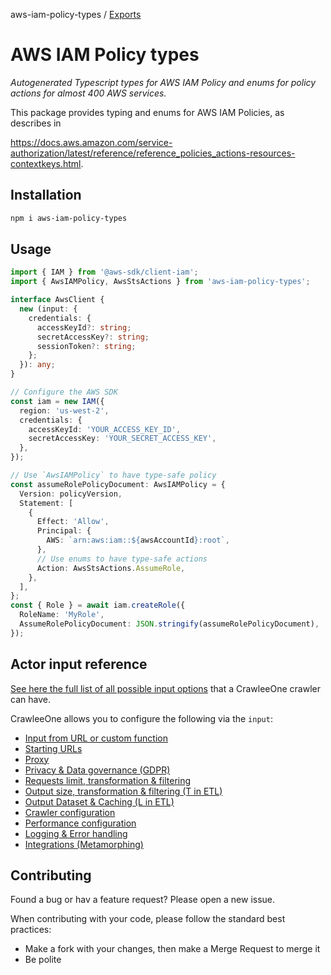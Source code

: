 aws-iam-policy-types / [Exports](modules.md)

# AWS IAM Policy types

_Autogenerated Typescript types for AWS IAM Policy and enums for policy actions for almost 400 AWS services._

This package provides typing and enums for AWS IAM Policies, as describes in

<https://docs.aws.amazon.com/service-authorization/latest/reference/reference_policies_actions-resources-contextkeys.html>.

## Installation

```sh
npm i aws-iam-policy-types
```

## Usage

```ts
import { IAM } from '@aws-sdk/client-iam';
import { AwsIAMPolicy, AwsStsActions } from 'aws-iam-policy-types';

interface AwsClient {
  new (input: {
    credentials: {
      accessKeyId?: string;
      secretAccessKey?: string;
      sessionToken?: string;
    };
  }): any;
}

// Configure the AWS SDK
const iam = new IAM({
  region: 'us-west-2',
  credentials: {
    accessKeyId: 'YOUR_ACCESS_KEY_ID',
    secretAccessKey: 'YOUR_SECRET_ACCESS_KEY',
  },
});

// Use `AwsIAMPolicy` to have type-safe policy
const assumeRolePolicyDocument: AwsIAMPolicy = {
  Version: policyVersion,
  Statement: [
    {
      Effect: 'Allow',
      Principal: {
        AWS: `arn:aws:iam::${awsAccountId}:root`,
      },
      // Use enums to have type-safe actions
      Action: AwsStsActions.AssumeRole,
    },
  ],
};
const { Role } = await iam.createRole({
  RoleName: 'MyRole',
  AssumeRolePolicyDocument: JSON.stringify(assumeRolePolicyDocument),
});
```

## Actor input reference

[See here the full list of all possible input options](./docs/reference-input.md) that a CrawleeOne crawler can have.

CrawleeOne allows you to configure the following via the `input`:

- [Input from URL or custom function](./docs/reference-input.md#programmatic-input-advanced)
- [Starting URLs](./docs/reference-input.md#starting-urls)
- [Proxy](./docs/reference-input.md#proxy)
- [Privacy & Data governance (GDPR)](./docs/reference-input.md#privacy--data-governance-gdpr)
- [Requests limit, transformation & filtering](./docs/reference-input.md#requests-limit-transformation--filtering-advanced)
- [Output size, transformation & filtering (T in ETL)](./docs/reference-input.md#output-size-transformation--filtering-t-in-etl-advanced)
- [Output Dataset & Caching (L in ETL)](./docs/reference-input.md#output-dataset--caching-l-in-etl-advanced)
- [Crawler configuration](./docs/reference-input.md#crawler-configuration-advanced)
- [Performance configuration](./docs/reference-input.md#performance-configuration-advanced)
- [Logging & Error handling](./docs/reference-input.md#logging--error-handling-advanced)
- [Integrations (Metamorphing)](./docs/reference-input.md#integrations-metamorphing-advanced)

## Contributing

Found a bug or hav a feature request? Please open a new issue.

When contributing with your code, please follow the standard best practices:

- Make a fork with your changes, then make a Merge Request to merge it
- Be polite
